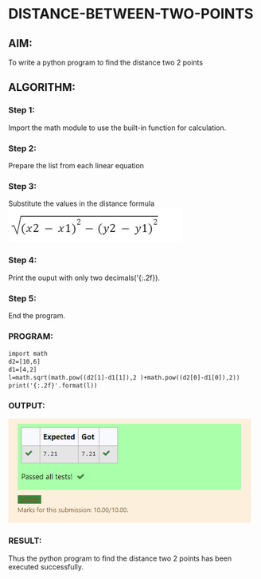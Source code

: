# DISTANCE-BETWEEN-TWO-POINTS

## AIM:
To write a python program to find the distance two 2 points
## ALGORITHM:
### Step 1: 
Import the math module to use the built-in function for calculation.
### Step 2:
Prepare the list from each linear equation 
### Step 3: 
Substitute the values in the distance formula  
![formula](formula.png)
### Step 4: 
Print the ouput with only two decimals('{:.2f}).
### Step 5:
End the program. 
### PROGRAM:
```
import math 
d2=[10,6]
d1=[4,2]
l=math.sqrt(math.pow((d2[1]-d1[1]),2 )+math.pow((d2[0]-d1[0]),2)) 
print('{:.2f}'.format(l)) 
``` 

### OUTPUT:
![git logo](output.png)

### RESULT:
Thus the python program to find the distance two 2 points has been executed successfully.
